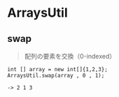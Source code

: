 # ArraysUtil
## swap
> 配列の要素を交換（0-indexed）
```
int [] array = new int[]{1,2,3};
ArraysUtil.swap(array , 0 , 1);

-> 2 1 3
```

